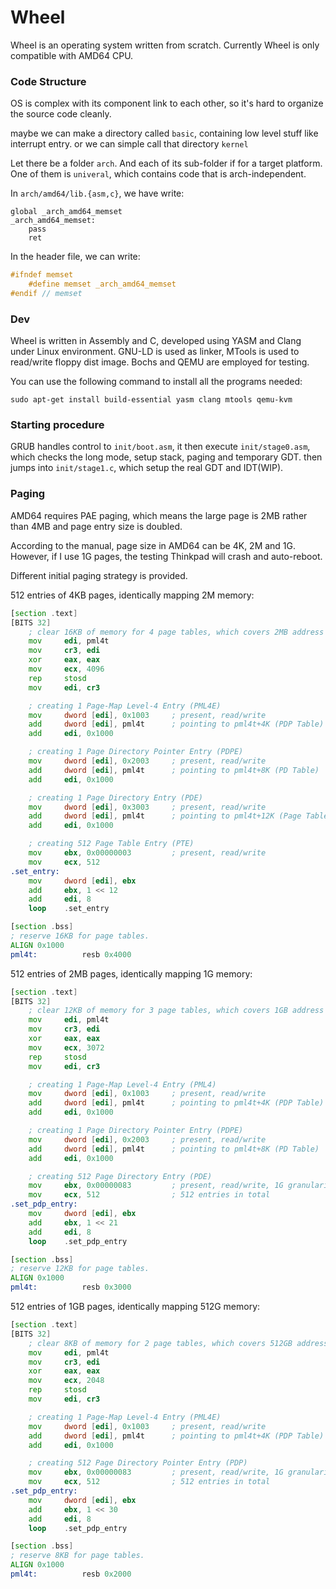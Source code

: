 Wheel
=====

Wheel is an operating system written from scratch. Currently Wheel is only compatible with AMD64 CPU.

### Code Structure

OS is complex with its component link to each other, so it's hard to organize the source code cleanly.

maybe we can make a directory called `basic`, containing low level stuff like interrupt entry. or we can simple call that directory `kernel`

Let there be a folder `arch`. And each of its sub-folder if for a target platform. One of them is `univeral`, which contains code that is arch-independent.

In `arch/amd64/lib.{asm,c}`, we have write:

```
global _arch_amd64_memset
_arch_amd64_memset:
    pass
    ret
```

In the header file, we can write:

``` h
#ifndef memset
    #define memset _arch_amd64_memset
#endif // memset
```

### Dev

Wheel is written in Assembly and C, developed using YASM and Clang under Linux environment. GNU-LD is used as linker, MTools is used to read/write floppy dist image. Bochs and QEMU are employed for testing.

You can use the following command to install all the programs needed:

~~~
sudo apt-get install build-essential yasm clang mtools qemu-kvm
~~~

### Starting procedure

GRUB handles control to `init/boot.asm`, it then execute `init/stage0.asm`, which checks the long mode, setup stack, paging and temporary GDT. then jumps into `init/stage1.c`, which setup the real GDT and IDT(WIP).

### Paging

AMD64 requires PAE paging, which means the large page is 2MB rather than 4MB and page entry size is doubled.

According to the manual, page size in AMD64 can be 4K, 2M and 1G. However, if I use 1G pages, the testing Thinkpad will crash and auto-reboot.

Different initial paging strategy is provided.

512 entries of 4KB pages, identically mapping 2M memory:

``` asm
[section .text]
[BITS 32]
    ; clear 16KB of memory for 4 page tables, which covers 2MB address space.
    mov     edi, pml4t
    mov     cr3, edi
    xor     eax, eax
    mov     ecx, 4096
    rep     stosd
    mov     edi, cr3

    ; creating 1 Page-Map Level-4 Entry (PML4E)
    mov     dword [edi], 0x1003     ; present, read/write
    add     dword [edi], pml4t      ; pointing to pml4t+4K (PDP Table)
    add     edi, 0x1000

    ; creating 1 Page Directory Pointer Entry (PDPE)
    mov     dword [edi], 0x2003     ; present, read/write
    add     dword [edi], pml4t      ; pointing to pml4t+8K (PD Table)
    add     edi, 0x1000

    ; creating 1 Page Directory Entry (PDE)
    mov     dword [edi], 0x3003     ; present, read/write
    add     dword [edi], pml4t      ; pointing to pml4t+12K (Page Table)
    add     edi, 0x1000

    ; creating 512 Page Table Entry (PTE)
    mov     ebx, 0x00000003         ; present, read/write
    mov     ecx, 512
.set_entry:
    mov     dword [edi], ebx
    add     ebx, 1 << 12
    add     edi, 8
    loop    .set_entry

[section .bss]
; reserve 16KB for page tables.
ALIGN 0x1000
pml4t:          resb 0x4000
```

512 entries of 2MB pages, identically mapping 1G memory:

``` asm
[section .text]
[BITS 32]
    ; clear 12KB of memory for 3 page tables, which covers 1GB address space.
    mov     edi, pml4t
    mov     cr3, edi
    xor     eax, eax
    mov     ecx, 3072
    rep     stosd
    mov     edi, cr3

    ; creating 1 Page-Map Level-4 Entry (PML4)
    mov     dword [edi], 0x1003     ; present, read/write
    add     dword [edi], pml4t      ; pointing to pml4t+4K (PDP Table)
    add     edi, 0x1000

    ; creating 1 Page Directory Pointer Entry (PDPE)
    mov     dword [edi], 0x2003     ; present, read/write
    add     dword [edi], pml4t      ; pointing to pml4t+8K (PD Table)
    add     edi, 0x1000

    ; creating 512 Page Directory Entry (PDE)
    mov     ebx, 0x00000083         ; present, read/write, 1G granularity
    mov     ecx, 512                ; 512 entries in total
.set_pdp_entry:
    mov     dword [edi], ebx
    add     ebx, 1 << 21
    add     edi, 8
    loop    .set_pdp_entry

[section .bss]
; reserve 12KB for page tables.
ALIGN 0x1000
pml4t:          resb 0x3000
```

512 entries of 1GB pages, identically mapping 512G memory:

``` asm
[section .text]
[BITS 32]
    ; clear 8KB of memory for 2 page tables, which covers 512GB address space.
    mov     edi, pml4t
    mov     cr3, edi
    xor     eax, eax
    mov     ecx, 2048
    rep     stosd
    mov     edi, cr3

    ; creating 1 Page-Map Level-4 Entry (PML4E)
    mov     dword [edi], 0x1003     ; present, read/write
    add     dword [edi], pml4t      ; pointing to pml4t+4K (PDP Table)
    add     edi, 0x1000

    ; creating 512 Page Directory Pointer Entry (PDP)
    mov     ebx, 0x00000083         ; present, read/write, 1G granularity
    mov     ecx, 512                ; 512 entries in total
.set_pdp_entry:
    mov     dword [edi], ebx
    add     ebx, 1 << 30
    add     edi, 8
    loop    .set_pdp_entry

[section .bss]
; reserve 8KB for page tables.
ALIGN 0x1000
pml4t:          resb 0x2000
```